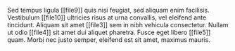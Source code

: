 
Sed tempus ligula [[file9]] quis nisi feugiat, sed aliquam enim facilisis.
Vestibulum [[file10]] ultricies risus at urna convallis, vel eleifend ante tincidunt.
Aliquam sit amet [[file3]] sem in nibh vehicula consectetur.
Nullam ut odio [[file4]] sit amet dui aliquet pharetra.
Fusce eget libero [[file5]] quam. Morbi nec justo semper, eleifend est sit amet, maximus mauris.
